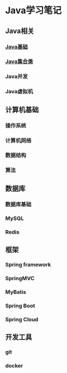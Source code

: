 # Java学习笔记

## Java相关



### [Java基础](./java/javabase/Java基础.md)

### [Java集合类](./java/javaCollection/Java集合类.md)

### Java并发

### Java虚拟机



## 计算机基础



### 操作系统

### 计算机网络

### 数据结构

### 算法



## 数据库



### 数据库基础

### MySQL

### Redis



## 框架



### Spring framework

### SpringMVC

### MyBatis

### Spring Boot

### Spring Cloud



## 开发工具



### git

### docker